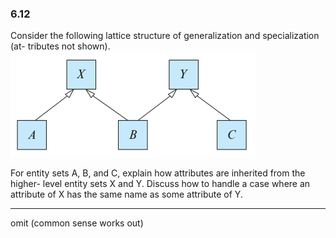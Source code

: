 ### 6.12

Consider the following lattice structure of generalization and specialization (at-
tributes not shown).
![alt text](image-6.png)

For entity sets A, B, and C, explain how attributes are inherited from the higher-
level entity sets X and Y. Discuss how to handle a case where an attribute of X
has the same name as some attribute of Y.

---

omit (common sense works out)